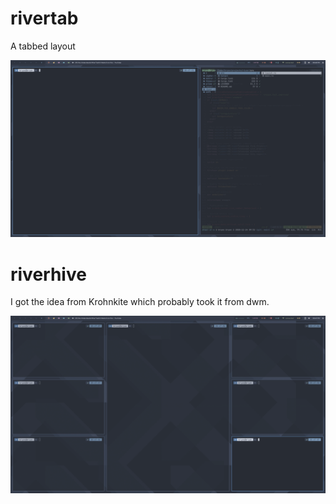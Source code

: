 # rivertab
A tabbed layout

![tab](img/tab.png)

# riverhive
I got the idea from Krohnkite which probably took it from dwm.

![hive](img/hive.png)
